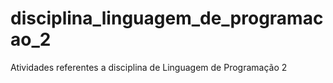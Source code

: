 # disciplina_linguagem_de_programacao_2
Atividades referentes a disciplina de Linguagem de Programação 2
